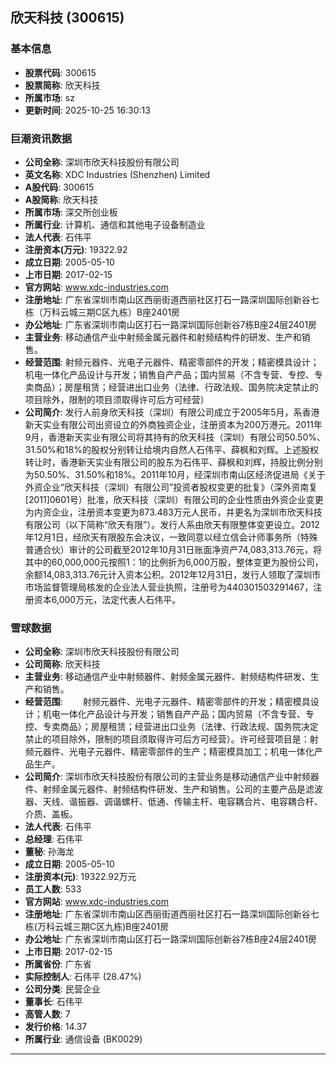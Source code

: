 ## 欣天科技 (300615)

### 基本信息

- **股票代码**: 300615
- **股票简称**: 欣天科技
- **所属市场**: sz
- **更新时间**: 2025-10-25 16:30:13

### 巨潮资讯数据

- **公司全称**: 深圳市欣天科技股份有限公司
- **英文名称**: XDC Industries (Shenzhen) Limited
- **A股代码**: 300615
- **A股简称**: 欣天科技
- **所属市场**: 深交所创业板
- **所属行业**: 计算机、通信和其他电子设备制造业
- **法人代表**: 石伟平
- **注册资本(万元)**: 19322.92
- **成立日期**: 2005-05-10
- **上市日期**: 2017-02-15
- **官方网站**: www.xdc-industries.com
- **注册地址**: 广东省深圳市南山区西丽街道西丽社区打石一路深圳国际创新谷七栋（万科云城三期C区九栋）B座2401房
- **办公地址**: 广东省深圳市南山区打石一路深圳国际创新谷7栋B座24层2401房
- **主营业务**: 移动通信产业中射频金属元器件和射频结构件的研发、生产和销售。
- **经营范围**: 射频元器件、光电子元器件、精密零部件的开发；精密模具设计；机电一体化产品设计与开发；销售自产产品；国内贸易（不含专营、专控、专卖商品）；房屋租赁；经营进出口业务（法律、行政法规、国务院决定禁止的项目除外，限制的项目须取得许可后方可经营）
- **公司简介**: 发行人前身欣天科技（深圳）有限公司成立于2005年5月，系香港新天实业有限公司出资设立的外商独资企业，注册资本为200万港元。2011年9月，香港新天实业有限公司将其持有的欣天科技（深圳）有限公司50.50%、31.50%和18%的股权分别转让给境内自然人石伟平、薛枫和刘辉。上述股权转让时，香港新天实业有限公司的股东为石伟平、薛枫和刘辉，持股比例分别为50.50%、31.50%和18%。2011年10月，经深圳市南山区经济促进局《关于外资企业“欣天科技（深圳）有限公司”投资者股权变更的批复》（深外资南复[2011]0601号）批准，欣天科技（深圳）有限公司的企业性质由外资企业变更为内资企业，注册资本变更为873.483万元人民币，并更名为深圳市欣天科技有限公司（以下简称“欣天有限”）。发行人系由欣天有限整体变更设立。2012年12月1日，经欣天有限股东会决议，一致同意以经立信会计师事务所（特殊普通合伙）审计的公司截至2012年10月31日账面净资产74,083,313.76元，将其中的60,000,000元按照1：1的比例折为6,000万股，整体变更为股份公司，余额14,083,313.76元计入资本公积。2012年12月31日，发行人领取了深圳市市场监督管理局核发的企业法人营业执照，注册号为440301503291467，注册资本6,000万元，法定代表人石伟平。

### 雪球数据

- **公司全称**: 深圳市欣天科技股份有限公司
- **公司简称**: 欣天科技
- **主营业务**: 移动通信产业中射频器件、射频金属元器件、射频结构件研发、生产和销售。
- **经营范围**: 　　射频元器件、光电子元器件、精密零部件的开发；精密模具设计；机电一体化产品设计与开发；销售自产产品；国内贸易（不含专营、专控、专卖商品）；房屋租赁；经营进出口业务（法律、行政法规、国务院决定禁止的项目除外，限制的项目须取得许可后方可经营）。许可经营项目是：射频元器件、光电子元器件、精密零部件的生产；精密模具加工；机电一体化产品生产。
- **公司简介**: 深圳市欣天科技股份有限公司的主营业务是移动通信产业中射频器件、射频金属元器件、射频结构件研发、生产和销售。公司的主要产品是滤波器、天线、谐振器、调谐螺杆、低通、传输主杆、电容耦合片、电容耦合杆、介质、盖板。
- **法人代表**: 石伟平
- **总经理**: 石伟平
- **董秘**: 孙海龙
- **成立日期**: 2005-05-10
- **注册资本(元)**: 19322.92万元
- **员工人数**: 533
- **官方网站**: www.xdc-industries.com
- **注册地址**: 广东省深圳市南山区西丽街道西丽社区打石一路深圳国际创新谷七栋(万科云城三期C区九栋)B座2401房
- **办公地址**: 广东省深圳市南山区打石一路深圳国际创新谷7栋B座24层2401房
- **上市日期**: 2017-02-15
- **所属省份**: 广东省
- **实际控制人**: 石伟平 (28.47%)
- **公司分类**: 民营企业
- **董事长**: 石伟平
- **高管人数**: 7
- **发行价格**: 14.37
- **所属行业**: 通信设备 (BK0029)

---